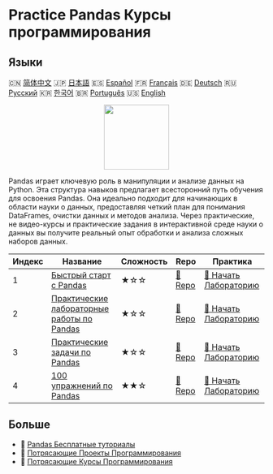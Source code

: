 # Practice Pandas Курсы программирования

## Языки

🇨🇳 [简体中文](README_zh.md) 🇯🇵 [日本語](README_ja.md) 🇪🇸 [Español](README_es.md) 🇫🇷 [Français](README_fr.md) 🇩🇪 [Deutsch](README_de.md) 🇷🇺 [Русский](README_ru.md) 🇰🇷 [한국어](README_ko.md) 🇧🇷 [Português](README_pt.md) 🇺🇸 [English](README.md) 

<div align="center">
<img width="128px" src="https://file.labex.io/path/qhqKKAjZr3K5.png">
</div>

Pandas играет ключевую роль в манипуляции и анализе данных на Python. Эта структура навыков предлагает всесторонний путь обучения для освоения Pandas. Она идеально подходит для начинающих в области науки о данных, предоставляя четкий план для понимания DataFrames, очистки данных и методов анализа. Через практические, не видео-курсы и практические задания в интерактивной среде науки о данных вы получите реальный опыт обработки и анализа сложных наборов данных.

|   Индекс | Название                                                                                       | Сложность   | Repo                                                                | Практика                                                                        |
|----------|------------------------------------------------------------------------------------------------|-------------|---------------------------------------------------------------------|---------------------------------------------------------------------------------|
|        1 | [Быстрый старт с Pandas](https://labex.io/ru/courses/quick-start-with-pandas)                  | ★☆☆         | [🔗 Repo](https://github.com/labex-labs/quick-start-with-pandas)    | [🚀 Начать Лабораторию](https://labex.io/ru/courses/quick-start-with-pandas)    |
|        2 | [Практические лабораторные работы по Pandas](https://labex.io/ru/courses/pandas-practice-labs) | ★☆☆         | [🔗 Repo](https://github.com/labex-labs/pandas-practice-labs)       | [🚀 Начать Лабораторию](https://labex.io/ru/courses/pandas-practice-labs)       |
|        3 | [Практические задачи по Pandas](https://labex.io/ru/courses/pandas-practice-challenges)        | ★☆☆         | [🔗 Repo](https://github.com/labex-labs/pandas-practice-challenges) | [🚀 Начать Лабораторию](https://labex.io/ru/courses/pandas-practice-challenges) |
|        4 | [100 упражнений по Pandas](https://labex.io/ru/courses/100-pandas-exercises)                   | ★★☆         | [🔗 Repo](https://github.com/labex-labs/100-pandas-exercises)       | [🚀 Начать Лабораторию](https://labex.io/ru/courses/100-pandas-exercises)       |

## Больше

- 🔗 [Pandas Бесплатные туториалы](https://github.com/labex-labs/pandas-free-tutorials)
- 🔗 [Потрясающие Проекты Программирования](https://github.com/labex-labs/awesome-programming-projects)
- 🔗 [Потрясающие Курсы Программирования](https://github.com/labex-labs/awesome-programming-courses)

